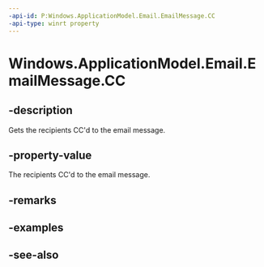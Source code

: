 ```yaml
---
-api-id: P:Windows.ApplicationModel.Email.EmailMessage.CC
-api-type: winrt property
---
```


<!-- Property syntax
public Windows.Foundation.Collections.IVector<Windows.ApplicationModel.Email.EmailRecipient> CC { get; }
-->

# Windows.ApplicationModel.Email.EmailMessage.CC

## -description
Gets the recipients CC'd to the email message.

## -property-value
The recipients CC'd to the email message.

## -remarks

## -examples

## -see-also
